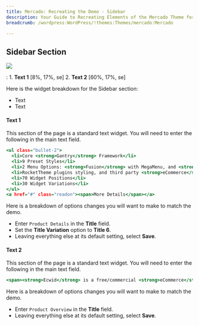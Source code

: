 ```yaml
---
title: Mercado: Recreating the Demo - Sidebar
description: Your Guide to Recreating Elements of the Mercado Theme for WordPress
breadcrumb: /wordpress:WordPress/!themes:Themes/mercado:Mercado

---
```


Sidebar Section
-----

![][demo]

:   1. **Text 1** [8%, 17%, se]
    2. **Text 2** [60%, 17%, se]

Here is the widget breakdown for the Sidebar section:

* Text
* Text

#### Text 1

This section of the page is a standard text widget. You will need to enter the following in the main text field.

~~~ .html
<ul class="bullet-2">
  <li>Core <strong>Gantry</strong> Framework</li>
  <li>9 Preset Styles</li>
  <li>2 Menu Options: <strong>Fusion</strong> with MegaMenu, and <strong>Splitmenu</strong></li>
  <li>RocketTheme plugins styling, and third party <strong>eCommerce</strong> plugin integration</li>
  <li>70 Widget Positions</li>
  <li>30 Widget Variations</li>
</ul>
<a href="#" class="readon"><span>More Details</span></a>
~~~

Here is a breakdown of options changes you will want to make to match the demo.

* Enter `Product Details` in the **Title** field.
* Set the **Title Variation** option to **Title 6**.
* Leaving everything else at its default setting, select **Save**.

#### Text 2

This section of the page is a standard text widget. You will need to enter the following in the main text field.

~~~ .html
<span><strong>Ecwid</strong> is a free/commercial <strong>eCommerce</strong> solution, that has been integrated into WordPress via <a href="http://wordpress.org/extend/plugins/ecwid-shopping-cart/" target="_blank">Ecwid Shopping Cart</a> plugin. The plugin has diverse features to create a <strong>complex store</strong>, in an easy to setup and use manner.</span>
~~~

Here is a breakdown of options changes you will want to make to match the demo.

* Enter `Product Overview` in the **Title** field.
* Leaving everything else at its default setting, select **Save**.

[roksprocket]: ../../plugins/roksprocket/
[demo]: assets/demo_7.jpeg
